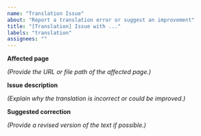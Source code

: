 ```yaml
---
name: "Translation Issue"
about: "Report a translation error or suggest an improvement"
title: "[Translation] Issue with ..."
labels: "translation"
assignees: ""
---
```


**Affected page**

_(Provide the URL or file path of the affected page.)_

**Issue description**

_(Explain why the translation is incorrect or could be improved.)_

**Suggested correction**

_(Provide a revised version of the text if possible.)_

